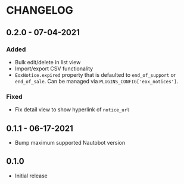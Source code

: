 # CHANGELOG

## 0.2.0 - 07-04-2021

### Added

- Bulk edit/delete in list view
- Import/export CSV functionality
- `EoxNotice.expired` property that is defaulted to `end_of_support` or `end_of_sale`. Can be managed via `PLUGINS_CONFIG['eox_notices']`.

### Fixed

- Fix detail view to show hyperlink of `notice_url`

## 0.1.1 - 06-17-2021

- Bump maximum supported Nautobot version

## 0.1.0

- Initial release
